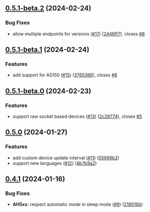 ## [0.5.1-beta.2](https://github.com/Michsior14/ha-venta/compare/v0.5.1-beta.1...v0.5.1-beta.2) (2024-02-24)


### Bug Fixes

* allow multiple endpoints for versions ([#17](https://github.com/Michsior14/ha-venta/issues/17)) ([2446ff7](https://github.com/Michsior14/ha-venta/commit/2446ff76f1d5afbd3708e479614813820614a017)), closes [#8](https://github.com/Michsior14/ha-venta/issues/8)

## [0.5.1-beta.1](https://github.com/Michsior14/ha-venta/compare/v0.5.1-beta.0...v0.5.1-beta.1) (2024-02-24)


### Features

* add support for AS150 ([#15](https://github.com/Michsior14/ha-venta/issues/15)) ([3765366](https://github.com/Michsior14/ha-venta/commit/37653666c4045c211e9caaffa8b1bf025d4b0fa2)), closes [#8](https://github.com/Michsior14/ha-venta/issues/8)

## [0.5.1-beta.0](https://github.com/Michsior14/ha-venta/compare/v0.5.0...v0.5.1-beta.0) (2024-02-23)


### Features

* support raw socket based devices ([#13](https://github.com/Michsior14/ha-venta/issues/13)) ([2c28774](https://github.com/Michsior14/ha-venta/commit/2c28774f09247b01b8bed68f226b429674992e9f)), closes [#5](https://github.com/Michsior14/ha-venta/issues/5)

## [0.5.0](https://github.com/Michsior14/ha-venta/compare/v0.4.1...v0.5.0) (2024-01-27)


### Features

* add custom device update interval ([#11](https://github.com/Michsior14/ha-venta/issues/11)) ([05999b2](https://github.com/Michsior14/ha-venta/commit/05999b20a57a7c0b38fb0fb122c686067e1ccd9c))
* support new languages ([#12](https://github.com/Michsior14/ha-venta/issues/12)) ([4b7b9a2](https://github.com/Michsior14/ha-venta/commit/4b7b9a2c065635925ec64ff7012ec2f4ad4a07d1))

## [0.4.1](https://github.com/Michsior14/ha-venta/compare/v0.4.0...v0.4.1) (2024-01-16)


### Bug Fixes

* **AH5xx:** respect automatic mode in sleep mode ([#9](https://github.com/Michsior14/ha-venta/issues/9)) ([219016b](https://github.com/Michsior14/ha-venta/commit/219016b65d3fba2fa3abe8f2b1dcae51145b093c))

